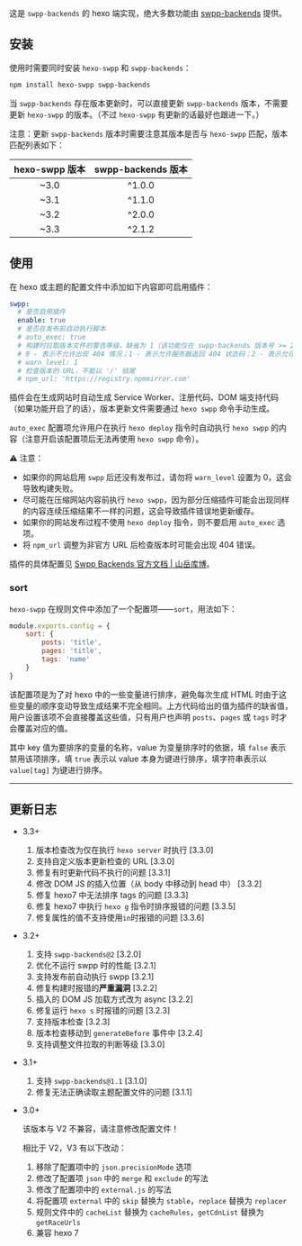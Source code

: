 这是 `swpp-backends` 的 hexo 端实现，绝大多数功能由 [swpp-backends](https://github.com/EmptyDreams/swpp-backends) 提供。

## 安装

使用时需要同时安装 `hexo-swpp` 和 `swpp-backends`：

```bash
npm install hexo-swpp swpp-backends
```

当 `swpp-backends` 存在版本更新时，可以直接更新 `swpp-backends` 版本，不需要更新 `hexo-swpp` 的版本。（不过 `hexo-swpp` 有更新的话最好也跟进一下。）

注意：更新 `swpp-backends` 版本时需要注意其版本是否与 `hexo-swpp` 匹配，版本匹配列表如下：

| hexo-swpp 版本 | swpp-backends 版本 |
|:------------:|:----------------:|
|     ~3.0     |      ^1.0.0      |
|     ~3.1     |      ^1.1.0      |
|     ~3.2     |      ^2.0.0      |
|     ~3.3     |      ^2.1.2      |

## 使用

在 hexo 或主题的配置文件中添加如下内容即可启用插件：

```yml
swpp:
  # 是否启用插件
  enable: true
  # 是否在发布前自动执行脚本
  # auto_exec: true
  # 构建时拉取版本文件的警告等级，缺省为 1（该功能仅在 swpp-backends 版本号 >= 2.1.2 时可用）
  # 0 - 表示不允许出现 404 情况；1 - 表示允许服务器返回 404 状态码；2 - 表示允许任何 404（包括 DNS 解析失败等）
  # warn_level: 1
  # 检查版本的 URL，不能以 '/' 结尾
  # npm_url: 'https://registry.npmmirror.com'
```

插件会在生成网站时自动生成 Service Worker、注册代码、DOM 端支持代码（如果功能开启了的话），版本更新文件需要通过 `hexo swpp` 命令手动生成。

`auto_exec` 配置项允许用户在执行 `hexo deploy` 指令时自动执行 `hexo swpp` 的内容（注意开启该配置项后无法再使用 `hexo swpp` 命令）。

⚠ 注意：

+ 如果你的网站启用 `swpp` 后还没有发布过，请勿将 `warn_level` 设置为 0，这会导致构建失败。
+ 尽可能在压缩网站内容前执行 `hexo swpp`，因为部分压缩插件可能会出现同样的内容连续压缩结果不一样的问题，这会导致插件错误地更新缓存。
+ 如果你的网站发布过程不使用 `hexo deploy` 指令，则不要启用 `auto_exec` 选项。
+ 将 `npm_url` 调整为非官方 URL 后检查版本时可能会出现 404 错误。

插件的具体配置见 [Swpp Backends 官方文档 | 山岳库博](https://kmar.top/posts/b70ec88f/)。

### sort

`hexo-swpp` 在规则文件中添加了一个配置项——`sort`，用法如下：

```javascript
module.exports.config = {
    sort: {
        posts: 'title',
        pages: 'title',
        tags: 'name'
    }
}
```

该配置项是为了对 hexo 中的一些变量进行排序，避免每次生成 HTML 时由于这些变量的顺序变动导致生成结果不完全相同。上方代码给出的值为插件的缺省值，用户设置该项不会直接覆盖这些值，只有用户也声明 `posts`、`pages` 或 `tags` 时才会覆盖对应的值。

其中 key 值为要排序的变量的名称，value 为变量排序时的依据，填 `false` 表示禁用该项排序，填 `true` 表示以 value 本身为键进行排序，填字符串表示以 `value[tag]` 为键进行排序。

---

## 更新日志

+ 3.3+
  1. 版本检查改为仅在执行 `hexo server` 时执行 \[3.3.0]
  2. 支持自定义版本更新检查的 URL \[3.3.0]
  3. 修复有时更新代码不执行的问题 \[3.3.1]
  4. 修改 DOM JS 的插入位置（从 body 中移动到 head 中） \[3.3.2]
  5. 修复 hexo7 中无法排序 tags 的问题 \[3.3.3]
  6. 修复 hexo7 中执行 `hexo g` 指令时排序报错的问题 \[3.3.5]
  7. 修复属性的值不支持使用`in`时报错的问题 \[3.3.6]

+ 3.2+

  1. 支持 `swpp-backends@2` \[3.2.0]
  2. 优化不运行 swpp 时的性能 \[3.2.1]
  3. 支持发布前自动执行 swpp \[3.2.1]
  4. 修复构建时报错的**严重漏洞** \[3.2.2]
  5. 插入的 DOM JS 加载方式改为 async \[3.2.2]
  6. 修复运行 `hexo s` 时报错的问题 \[3.2.3]
  7. 支持版本检查 \[3.2.3]
  8. 版本检查移动到 `generateBefore` 事件中 \[3.2.4]
  9. 支持调整文件拉取的判断等级 \[3.3.0]
  
+ 3.1+

  1. 支持 `swpp-backends@1.1` \[3.1.0]
  2. 修复无法正确读取主题配置文件的问题 \[3.1.1]

+ 3.0+
    
  该版本与 V2 不兼容，请注意修改配置文件！

  相比于 V2，V3 有以下改动：
  1. 移除了配置项中的 `json.precisionMode` 选项
  2. 修改了配置项 `json` 中的 `merge` 和 `exclude` 的写法
  3. 修改了配置项中的 `external.js` 的写法
  4. 将配置项 `external` 中的 `skip` 替换为 `stable`，`replace` 替换为 `replacer`
  5. 规则文件中的 `cacheList` 替换为 `cacheRules`，`getCdnList` 替换为 `getRaceUrls`
  6. 兼容 hexo 7